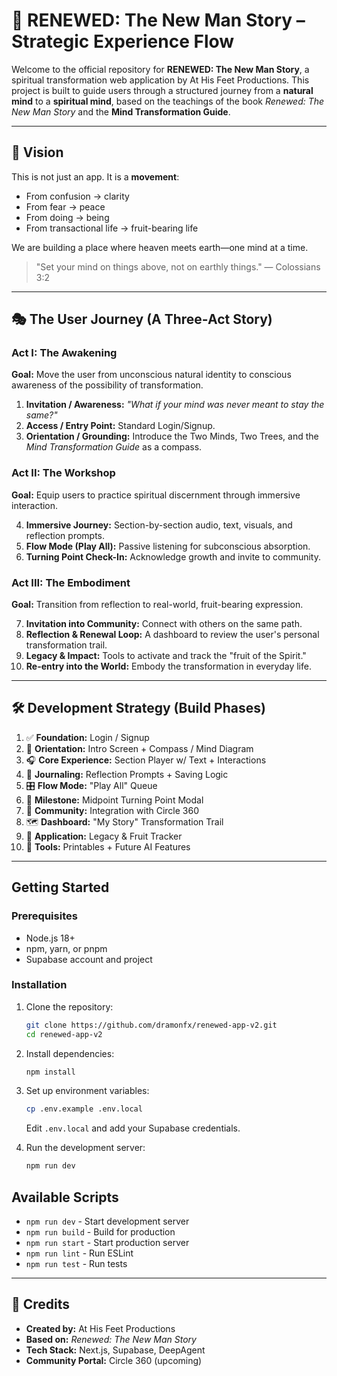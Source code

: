 # 🌿 RENEWED: The New Man Story – Strategic Experience Flow

Welcome to the official repository for **RENEWED: The New Man Story**, a spiritual transformation web application by At His Feet Productions. This project is built to guide users through a structured journey from a **natural mind** to a **spiritual mind**, based on the teachings of the book *Renewed: The New Man Story* and the **Mind Transformation Guide**.

---

## 🧭 Vision
This is not just an app. It is a **movement**:
- From confusion → clarity
- From fear → peace
- From doing → being
- From transactional life → fruit-bearing life

We are building a place where heaven meets earth—one mind at a time.

> "Set your mind on things above, not on earthly things." — Colossians 3:2

---

## 🎭 The User Journey (A Three-Act Story)

### Act I: The Awakening
**Goal:** Move the user from unconscious natural identity to conscious awareness of the possibility of transformation.

1.  **Invitation / Awareness:** *"What if your mind was never meant to stay the same?"*
2.  **Access / Entry Point:** Standard Login/Signup.
3.  **Orientation / Grounding:** Introduce the Two Minds, Two Trees, and the *Mind Transformation Guide* as a compass.

### Act II: The Workshop
**Goal:** Equip users to practice spiritual discernment through immersive interaction.

4.  **Immersive Journey:** Section-by-section audio, text, visuals, and reflection prompts.
5.  **Flow Mode (Play All):** Passive listening for subconscious absorption.
6.  **Turning Point Check-In:** Acknowledge growth and invite to community.

### Act III: The Embodiment
**Goal:** Transition from reflection to real-world, fruit-bearing expression.

7.  **Invitation into Community:** Connect with others on the same path.
8.  **Reflection & Renewal Loop:** A dashboard to review the user's personal transformation trail.
9.  **Legacy & Impact:** Tools to activate and track the "fruit of the Spirit."
10. **Re-entry into the World:** Embody the transformation in everyday life.

---

## 🛠️ Development Strategy (Build Phases)
1. ✅ **Foundation:** Login / Signup
2. 🔄 **Orientation:** Intro Screen + Compass / Mind Diagram
3. 🎧 **Core Experience:** Section Player w/ Text + Interactions
4. 🧪 **Journaling:** Reflection Prompts + Saving Logic
5. 🎛️ **Flow Mode:** "Play All" Queue
6. 🧠 **Milestone:** Midpoint Turning Point Modal
7. 🌿 **Community:** Integration with Circle 360
8. 🗺️ **Dashboard:** "My Story" Transformation Trail
9. 🍎 **Application:** Legacy & Fruit Tracker
10. 📄 **Tools:** Printables + Future AI Features

---

## Getting Started

### Prerequisites

- Node.js 18+ 
- npm, yarn, or pnpm
- Supabase account and project

### Installation

1. Clone the repository:
   ```bash
   git clone https://github.com/dramonfx/renewed-app-v2.git
   cd renewed-app-v2
   ```

2. Install dependencies:
   ```bash
   npm install
   ```

3. Set up environment variables:
   ```bash
   cp .env.example .env.local
   ```
   Edit `.env.local` and add your Supabase credentials.

4. Run the development server:
   ```bash
   npm run dev
   ```

## Available Scripts

- `npm run dev` - Start development server
- `npm run build` - Build for production
- `npm run start` - Start production server
- `npm run lint` - Run ESLint
- `npm run test` - Run tests

---

## 🙌 Credits

- **Created by:** At His Feet Productions
- **Based on:** *Renewed: The New Man Story*
- **Tech Stack:** Next.js, Supabase, DeepAgent
- **Community Portal:** Circle 360 (upcoming)
